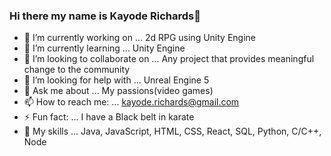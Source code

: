 ### Hi there my name is Kayode Richards👋
- 🔭 I’m currently working on ... 2d RPG using Unity Engine
- 🌱 I’m currently learning ... Unity Engine
- 👯 I’m looking to collaborate on ... Any project that provides meaningful change to the community
- 🤔 I’m looking for help with ... Unreal Engine 5
- 💬 Ask me about ... My passions(video games)
- 📫 How to reach me: ... kayode.richards@gmail.com
- ⚡ Fun fact: ... I have a Black belt in karate
- 🌱 My skills ... Java, JavaScript, HTML, CSS, React, SQL, Python, C/C++, Node  

